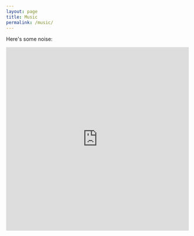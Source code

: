 ```yaml
---
layout: page
title: Music
permalink: /music/
---
```


Here's some noise:

<iframe src="https://archive.org/embed/plays_some_standards&playlist=1" width="500" height="500" frameborder="0" webkitallowfullscreen="true" mozallowfullscreen="true" allowfullscreen></iframe>
